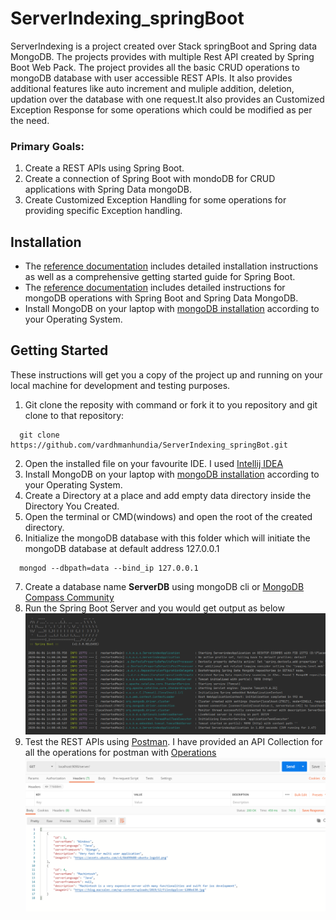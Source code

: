 # ServerIndexing_springBoot
ServerIndexing is a project created over Stack springBoot and Spring data MongoDB. The projects provides with multiple Rest API created by 
Spring Boot Web Pack. The project provides all the basic CRUD operations to mongoDB database with user accessible REST APIs. It also provides
additional features like auto increment and muliple addition, deletion, updation over the database with one request.It also provides an
Customized Exception Response for some operations which could be modified as per the need.

### Primary Goals:
1. Create a REST APIs using Spring Boot.
2. Create a connection of Spring Boot with mondoDB for CRUD applications with Spring Data mongoDB.
3. Create Customized Exception Handling for some operations for providing specific Exception handling.

## Installation
- The [reference documentation](https://docs.spring.io/spring-boot/docs/current-SNAPSHOT/reference/html/) includes detailed installation instructions as well as a comprehensive getting started guide for Spring Boot.
- The [reference documentation](https://spring.io/guides/gs/accessing-data-mongodb/) includes detailed instructions for mongoDB operations with Spring Boot and Spring Data MongoDB.
- Install MongoDB on your laptop with [mongoDB installation](https://docs.mongodb.com/manual/tutorial) according to your Operating System.

## Getting Started
These instructions will get you a copy of the project up and running on your local machine for development and testing purposes.
1. Git clone the reposity with command or fork it to you repository and git clone to that repository:
```
  git clone https://github.com/vardhmanhundia/ServerIndexing_springBot.git
```
2. Open the installed file on your favourite IDE. I used [Intellij IDEA](https://www.jetbrains.com/idea/download/)
3. Install MongoDB on your laptop with [mongoDB installation](https://docs.mongodb.com/manual/tutorial) according to your Operating System.
4. Create a Directory at a place and add empty data directory inside the Directory You Created.
5. Open the terminal or CMD(windows) and open the root of the created directory.
6. Initialize the mongoDB database with this folder which will initiate the mongoDB database at default address 127.0.0.1
```
  mongod --dbpath=data --bind_ip 127.0.0.1
```
7. Create a database name **ServerDB** using mongoDB cli or [MongoDB Compass Community](https://www.mongodb.com/products/compass)
8. Run the Spring Boot Server and you would get output as below
![ServerRunning](/images/serverRunning.png)
9. Test the REST APIs using [Postman](https://www.postman.com/downloads/). I have provided an API Collection for all the operations for postman with [Operations](https://www.getpostman.com/collections/bd2d2e8e643ef98aaf35)
![Postman Request Example](/images/postmanRequest.png)

